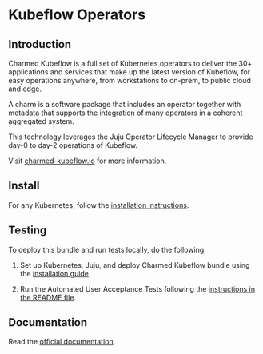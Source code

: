 # Kubeflow Operators

## Introduction

Charmed Kubeflow is a full set of Kubernetes operators to deliver the 30+ applications and services
that make up the latest version of Kubeflow, for easy operations anywhere, from workstations to
on-prem, to public cloud and edge.

A charm is a software package that includes an operator together with metadata that supports the
integration of many operators in a coherent aggregated system.

This technology leverages the Juju Operator Lifecycle Manager to provide day-0 to day-2 operations
of Kubeflow.

Visit [charmed-kubeflow.io][charmedkf] for more information.

## Install

For any Kubernetes, follow the [installation instructions][install].

## Testing

To deploy this bundle and run tests locally, do the following:

1. Set up Kubernetes, Juju, and deploy Charmed Kubeflow bundle using the [installation guide](https://charmed-kubeflow.io/docs/install).

2. Run the Automated User Acceptance Tests following the [instructions in the README file](https://github.com/canonical/charmed-kubeflow-uats#run-the-tests).

## Documentation

Read the [official documentation][docs].

[charmedkf]: https://charmed-kubeflow.io
[docs]: https://charmed-kubeflow.io/docs
[install]: https://charmed-kubeflow.io/docs/install
